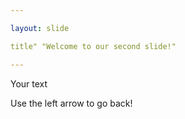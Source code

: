 ```yaml
---

layout: slide

title" "Welcome to our second slide!"

---
```


Your text

Use the left arrow to go back!
